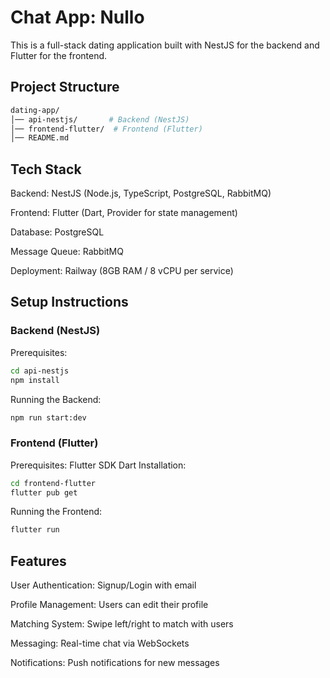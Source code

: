 # Chat App: Nullo
This is a full-stack dating application built with NestJS for the backend and Flutter for the frontend.

## Project Structure
```sh
dating-app/
│── api-nestjs/       # Backend (NestJS)
│── frontend-flutter/  # Frontend (Flutter)
│── README.md
```
## Tech Stack
Backend: NestJS (Node.js, TypeScript, PostgreSQL, RabbitMQ)

Frontend: Flutter (Dart, Provider for state management)

Database: PostgreSQL

Message Queue: RabbitMQ

Deployment: Railway (8GB RAM / 8 vCPU per service)

## Setup Instructions
### Backend (NestJS)
Prerequisites:
```sh
cd api-nestjs
npm install
```
Running the Backend:
```sh
npm run start:dev
```
### Frontend (Flutter)
Prerequisites:
Flutter SDK
Dart
Installation:
```sh
cd frontend-flutter
flutter pub get
```
Running the Frontend:
```sh
flutter run
```
## Features
User Authentication: Signup/Login with email

Profile Management: Users can edit their profile

Matching System: Swipe left/right to match with users

Messaging: Real-time chat via WebSockets

Notifications: Push notifications for new messages
